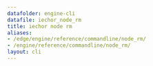 ```yaml
---
datafolder: engine-cli
datafile: iechor_node_rm
title: iechor node rm
aliases:
- /edge/engine/reference/commandline/node_rm/
- /engine/reference/commandline/node_rm/
layout: cli
---
```


<!--
This page is automatically generated from iEchor's source code. If you want to
suggest a change to the text that appears here, open a ticket or pull request
in the source repository on GitHub:

https://github.com/iechor/cli
-->
